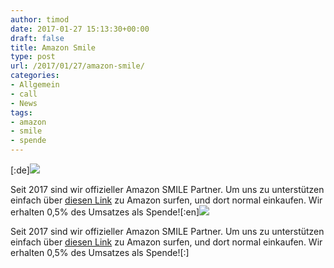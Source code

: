 ```yaml
---
author: timod
date: 2017-01-27 15:13:30+00:00
draft: false
title: Amazon Smile
type: post
url: /2017/01/27/amazon-smile/
categories:
- Allgemein
- call
- News
tags:
- amazon
- smile
- spende
---
```


[:de][![](https://www.fablab-neckar-alb.org/wp-content/uploads/2017/01/Bildschirmfoto-2017-01-27-um-16.11.21-300x250.png)
](https://smile.amazon.de/ch/86-166-28801)

Seit 2017 sind wir offizieller Amazon SMILE Partner. Um uns zu unterstützen einfach über [diesen Link](https://smile.amazon.de/ch/86-166-28801) zu Amazon surfen, und dort normal einkaufen. Wir erhalten 0,5% des Umsatzes als Spende![:en][![](https://www.fablab-neckar-alb.org/wp-content/uploads/2017/01/Bildschirmfoto-2017-01-27-um-16.11.21-300x250.png)
](https://smile.amazon.de/ch/86-166-28801)

Seit 2017 sind wir offizieller Amazon SMILE Partner. Um uns zu unterstützen einfach über [diesen Link](https://smile.amazon.de/ch/86-166-28801) zu Amazon surfen, und dort normal einkaufen. Wir erhalten 0,5% des Umsatzes als Spende![:]
